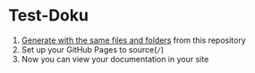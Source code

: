 # Test-Doku

1. [Generate with the same files and folders](https://github.com/rundocs/starter-slim/generate) from this repository
2. Set up your GitHub Pages to source(`/`)
3. Now you can view your documentation in your site
